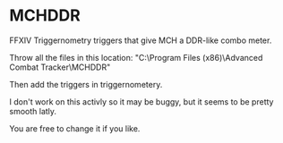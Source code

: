 # MCHDDR
FFXIV Triggernometry triggers that give MCH a DDR-like combo meter.

Throw all the files in this location:
"C:\Program Files (x86)\Advanced Combat Tracker\MCHDDR"

Then add the triggers in triggernometery.

I don't work on this activly so it may be buggy, but it seems to be pretty smooth latly.

You are free to change it if you like.
